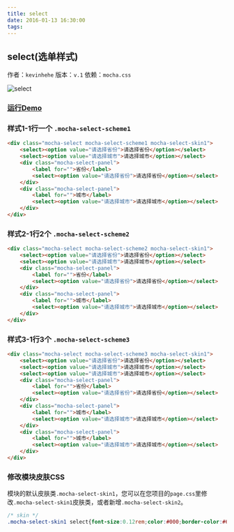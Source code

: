 ```yaml
---
title: select
date: 2016-01-13 16:30:00
tags:
---
```


## select(选单样式)
作者：`kevinhehe`
版本：`v.1`
依赖：`mocha.css`

![select](http://game.gtimg.cn/images/js/mocha/images/demo/select.png)

### [运行Demo](http://tgideas.github.io/mocha/demo/select/demo.html "select(选单样式)")

### 样式1-1行一个 `.mocha-select-scheme1`
``` html
<div class="mocha-select mocha-select-scheme1 mocha-select-skin1">
    <select><option value="请选择省份">请选择省份</option></select>
    <select><option value="请选择城市">请选择城市</option></select>
    <div class="mocha-select-panel">
        <label for="">省份</label>
        <select><option value="请选择省份">请选择省份</option></select>
    </div>
    <div class="mocha-select-panel">
        <label for="">城市</label>
        <select><option value="请选择城市">请选择城市</option></select>
    </div>
</div>
```

### 样式2-1行2个 `.mocha-select-scheme2`
``` html
<div class="mocha-select mocha-select-scheme2 mocha-select-skin1">
    <select><option value="请选择省份">请选择省份</option></select>
    <select><option value="请选择城市">请选择城市</option></select>
    <div class="mocha-select-panel">
        <label for="">省份</label>
        <select><option value="请选择省份">请选择省份</option></select>
    </div>
    <div class="mocha-select-panel">
        <label for="">城市</label>
        <select><option value="请选择城市">请选择城市</option></select>
    </div>
</div>  
```

### 样式3-1行3个 `.mocha-select-scheme3`
``` html
<div class="mocha-select mocha-select-scheme3 mocha-select-skin1">
    <select><option value="请选择省份">请选择省份</option></select>
    <select><option value="请选择城市">请选择城市</option></select>
    <select><option value="请选择城市">请选择城市</option></select>
    <div class="mocha-select-panel">
        <label for="">省份</label>
        <select><option value="请选择省份">请选择省份</option></select>
    </div>
    <div class="mocha-select-panel">
        <label for="">城市</label>
        <select><option value="请选择城市">请选择城市</option></select>
    </div>
    <div class="mocha-select-panel">
        <label for="">城市</label>
        <select><option value="请选择城市">请选择城市</option></select>
    </div>
</div>     
```

### 修改模块皮肤CSS 
模块的默认皮肤类`.mocha-select-skin1`，您可以在您项目的`page.css`里修改`.mocha-select-skin1`皮肤类，或者新增`.mocha-select-skin2`。
``` css
/* skin */
.mocha-select-skin1 select{font-size:0.12rem;color:#000;border-color:#65655b;}
```